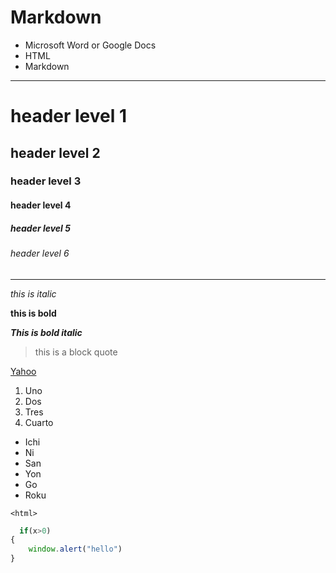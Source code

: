 # Markdown
* Microsoft Word or Google Docs
* HTML
* Markdown
<!-- horizontal rule -->
---
<!-- headers -->
# header level 1
## header level 2
### header level 3
#### header level 4
##### header level 5
###### header level 6

---

<!-- italic -->
*this is italic*

<!-- bold/strong -->
**this is bold**

<!-- bold/italic -->
***This is bold italic***

<!-- blockquote -->
>this is a block quote

<!-- anchor/links -->
<!-- visible text in bracket -->
<!-- link in parenthesis -->
<!-- title in quotes after link -->
[Yahoo](https://yahoo.com/ "Yahoo")


<!-- Ordered list -->
1. Uno
1. Dos 
1. Tres
1. Cuarto

<!-- Bulleted list -->
* Ichi
* Ni
* San
* Yon
* Go
* Roku

<!-- Code -->
`<html>`

```js
  if(x>0)
{
    window.alert("hello")
}
``` 
